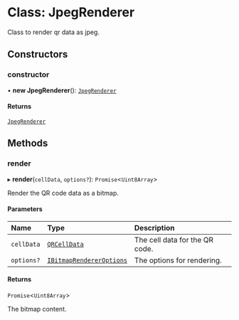 # Class: JpegRenderer

Class to render qr data as jpeg.

## Constructors

### constructor

• **new JpegRenderer**(): [`JpegRenderer`](JpegRenderer.md)

#### Returns

[`JpegRenderer`](JpegRenderer.md)

## Methods

### render

▸ **render**(`cellData`, `options?`): `Promise`\<`Uint8Array`\>

Render the QR code data as a bitmap.

#### Parameters

| Name | Type | Description |
| :------ | :------ | :------ |
| `cellData` | [`QRCellData`](../globals.md#qrcelldata) | The cell data for the QR code. |
| `options?` | [`IBitmapRendererOptions`](../interfaces/IBitmapRendererOptions.md) | The options for rendering. |

#### Returns

`Promise`\<`Uint8Array`\>

The bitmap content.
